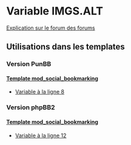 # Variable IMGS.ALT
[Explication sur le forum des forums](http://forum.forumactif.com/t294113-listing-des-variables#IMGS.ALT)
## Utilisations dans les templates
### Version PunBB
#### [Template mod_social_bookmarking](punbb/mod_social_bookmarking.md)
* [Variable à la ligne 8](../punbb/mod_social_bookmarking.tpl#L8)
### Version phpBB2
#### [Template mod_social_bookmarking](subsilver/mod_social_bookmarking.md)
* [Variable à la ligne 12](../subsilver/mod_social_bookmarking.tpl#L12)